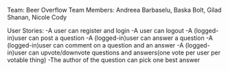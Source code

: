 Team: Beer Overflow
Team Members: Andreea Barbaselu, Baska Bolt, Gilad Shanan, Nicole Cody


User Stories:
-A user can register and login
-A user can logout
-A (logged-in)user can post a question
-A (logged-in)user can answer a question
-A (logged-in)user can comment on a question and an answer
-A (logged-in)user can upvote/downvote questions and answers(one vote per user per votable thing)
-The author of the question can pick one best answer